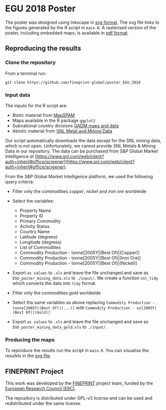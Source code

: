 # EGU 2018 Poster

The poster was designed using Inkscape in [svg format](https://github.com/fineprint-global/poster_EGU_2018/blob/master/svg/poster-EGU2018-18297.svg). The svg file links to the figures generated by the R script in `main.R`. A rasterised version of the poster, including embedded maps, is available in [pdf format](https://github.com/fineprint-global/poster_EGU_2018/blob/master/svg/poster-EGU2018-18297.pdf).

## Reproducing the results 

### Clone the repository 

From a terminal run:

```
git clone https://github.com/fineprint-global/poster_EGU_2018
```

### Input data 

The inputs for the R script are: 

- Biotic material from [MapSPAM](http://spam05.harvestchoice.org/v3r2/tiff/production)
- Maps available in the R package `ggplot2`
- Subnational country divisions [GADM maps and data](http://biogeo.ucdavis.edu/data/gadm2.8/shp/BRA_adm_shp.zip)
- Abiotic material from [SNL Metal and Mining Data](https://www.snl.com/web/client?auth=inherit#office/screener)

Our script automatically downloads the data except for the SNL mining data, which is not open. Unfortunately, we cannot provide SNL Metals & Mining Data in our repository. The data can be purchased from S&P Global Market Intelligence at [https://www.snl.com/web/client?auth=inherit#office/screener](https://www.snl.com/web/client?auth=inherit#office/screener).

From the S&P Global Market Intelligence platform, we used the following query criteria:
- Filter only the commodities *copper*, *nickel* and *iron ore* worldwide
- Select the variables:
  + Property Name	
  + Property ID	
  + Primary Commodity	
  + Activity Status	
  + Country Name	
  + Latitude (degrees)
  + Longitude (degrees)
  + List of Commodities	
  + Commodity Production - tonne\[2005Y\|(Best Of)\|(Copper)\]
  + Commodity Production - tonne\[2005Y\|(Best Of)\|(Iron Ore)\]
  + Commodity Production - tonne\[2005Y\|(Best Of)\|(Nickel)\]
- Export `as values` to `.xls` and leave the file unchanged and save as `EGU_poster_mining_data.xls` to `./input/`. We create a function `snl_tidy` which converts the data into `tidy` format. 

- Filter only the commodities *gold* worldwide
- Select tha same variables as above replacing `Commodity Production - tonne[2005Y|(Best Of)|(...)]` with `Commodity Production - oz[2005Y|(Best Of)|(Gold)]`
- Export `as values` to `.xls` and leave the file unchanged and save as `EGU_poster_mining_data_gold.xls` to `./input/`.

### Producing the maps

To reproduce the results run the script in `main.R`. You can visualise the resulkts in the [svg file](https://github.com/fineprint-global/poster_EGU_2018/blob/master/svg/poster-EGU2018-18297.svg). 

## FINEPRINT Project 

This work was developed by the [FINEPRINT](http://fineprint.global/) project team, funded by the [European Research Council (ERC)](https://erc.europa.eu/).

The repository is distributed under GPL-v3 license and can be used and redistributed under the same license. 

